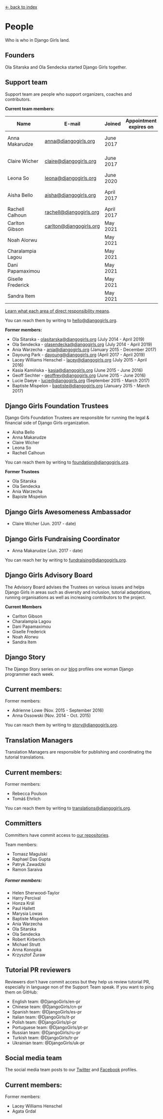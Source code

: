 [<- back to index](../README.md)

# People

Who is who in Django Girls land.

## Founders

Ola Sitarska and Ola Sendecka started Django Girls together.

## Support team

Support team are people who support organizers, coaches and contributors.

**Current team members:**

| Name              | E-mail                      | Joined       | Appointment expires on | Directly responsible for                                                                                |
|-------------------|-----------------------------|--------------|------------------------|-------------------------------------------------------------------------------------------------------|
| Anna Makarudze      | anna@djangogirls.org | June 2017    |       | Fundraising and Website Maintenance |
| Claire Wicher      | claire@djangogirls.org | June 2017    |       | Events and Financial Administration |                            |
| Leona So     | leona@djangogirls.org        | June 2020 |        |      |                                                     |
| Aisha Bello | aisha@djangogirls.org    | April 2017 |  | Communication with African events |
| Rachell Calhoun | rachell@djangogirls.org    | April 2017 |  | Translations |
| Carlton Gibson | carlton@djangogirls.org    | May 2021 |  |  |
| Noah Alorwu |  | May 2021 |  |   |
| Charalampia Lagou |  | May 2021 |  |  |
| Dani Papamaximou |  | May 2021 |  |  |
| Giselle Frederick |  | May 2021 |  |  |
| Sandra Item |  | May 2021 |  |  |

[Learn what each area of direct responsibility means](support-team-projects.md).

You can reach them by writing to hello@djangogirls.org.

**Former members:**

- Ola Sitarska - olasitarska@djangogirls.org (July 2014 - April 2019)
- Ola Sendecka - olasendecka@djangogirls.org (July 2014 - April 2019)
- Ania Warzecha - ania@djangogirls.org (January 2015 - December 2017)
- Dayoung Park - dayoung@djangogirls.org (April 2017 - April 2019)
- Lacey Williams Henschel - lacey@djangogirls.org (July 2015 - April 2016)
- Kasia Kamińska - kasia@djangogirls.org (June 2015 - June 2016)
- Geoff Sechter - geoffrey@djangogirls.org (June 2015 - June 2016)
- Lucie Daeye - lucie@djangogirls.org (September 2015 - March 2017)
- Baptiste Mispelon - baptiste@djangogirls.org (January 2015 - March 2017)

## Django Girls Foundation Trustees

Django Girls Foundation Trustees are responsible for running the legal & 
financial side of Django Girls organization.

- Aisha Bello
- Anna Makarudze
- Claire Wicher
- Leona So
- Rachell Calhoun

You can reach them by writing to foundation@djangogirls.org.

**Former Trustees**
- Ola Sitarska
- Ola Sendecka
- Ania Warzecha
- Bapiste Mispelon

## Django Girls Awesomeness Ambassador

- Claire Wicher (Jun. 2017 - date)

## Django Girls Fundraising Coordinator
- Anna Makarudze (Jun. 2017 - date)

You can reach her by writing to fundraising@djangogirls.org. 

## Django Girls Advisory Board
The Advisory Board advises the Trustees on various issues and helps Django Girls in 
areas such as diversity and inclusion, tutorial adaptations, running organisations
as well as increasing contributors to the project.

**Current Members**
- Carlton Gibson
- Charalampia Lagou
- Dani Papamaximou 
- Giselle Frederick
- Noah Alorwu
- Sandra Item

## Django Story

The Django Story series on our [blog](http://blog.djangogirls.org/) profiles one woman Django programmer each week.

Current members:
-

Former members:

- Adrienne Lowe (Nov. 2015 - September 2016)
- Anna Ossowski (Nov. 2014 - Oct. 2015)

You can reach them by writing to story@djangogirls.org.

## Translation Managers

Translation Managers are responsible for publishing and coordinating the tutorial translations.

Current members:
-

Former members:

- Rebecca Poulson
- Tomáš Ehrlich

You can reach them by writing to translations@djangogirls.org.

## Committers

Committers have commit access to [our repositories](https://github.com/DjangoGirls).

Team members:
- Tomasz Magulski
- Raphael Das Gupta
- Patryk Zawadzki
- Ramon Saraiva

##### Former members:
- Helen Sherwood-Taylor
- Harry Percival
- Honza Král
- Paul Hallett
- Marysia Lowas
- Baptiste Mispelon
- Ania Warzecha
- Ola Sitarska
- Ola Sendecka
- Robert Kirberich
- Michael Strutt
- Anna Konopka
- Krzysztof Żuraw


## Tutorial PR reviewers

Reviewers don't have commit access but they help us review tutorial PR, especially in language non of the Support Team speak. If you want to ping them on GitHub:

- English team: @DjangoGirls/en-pr
- Chinese team: @DjangoGirls/cn-pr
- Spanish team: @DjangoGirls/es-pr
- Italian team: @DjangoGirls/it-pr
- Polish team: @DjangoGirls/pl-pr
- Portuguese team: @DjangoGirls/pt-pr
- Russian team: @DjangoGirls/ru-pr
- Turkish team: @DjangoGirls/tr-pr
- Ukrainian team: @DjangoGirls/uk-pr

## Social media team

The social media team posts to our [Twitter](https://twitter.com/djangogirls) and [Facebook](https://www.facebook.com/djangogirls) profiles.

Current members:
-

Former members:

- Lacey Williams Henschel
- Agata Grdal
